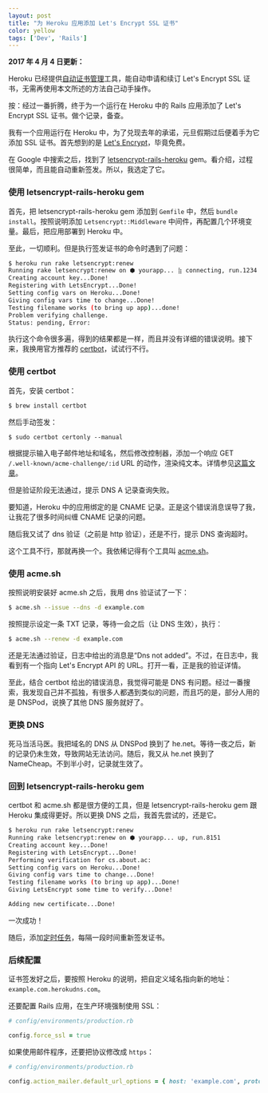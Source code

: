 ```yaml
---
layout: post
title: "为 Heroku 应用添加 Let's Encrypt SSL 证书"
color: yellow
tags: ['Dev', 'Rails']
---
```


<div class="alert alert-info">
<p><strong>2017 年 4 月 4 日更新：</strong></p>

<p>Heroku 已经提供<a href="https://devcenter.heroku.com/articles/automated-certificate-management" title="Automated Certificate Management">自动证书管理</a>工具，能自动申请和续订 Let's Encrypt SSL 证书，无需再使用本文所述的方法自己动手操作。</p>
</div>

按：经过一番折腾，终于为一个运行在 Heroku 中的 Rails 应用添加了 Let's Encrypt SSL 证书。做个记录，备查。

我有一个应用运行在 Heroku 中，为了兑现去年的承诺，元旦假期过后便着手为它添加 SSL 证书。首先想到的是 [Let's Encrypt](https://letsencrypt.org/)，毕竟免费。

在 Google 中搜索之后，找到了 [letsencrypt-rails-heroku](https://github.com/pixielabs/letsencrypt-rails-heroku) gem。看介绍，过程很简单，而且能自动重新签发。所以，我选定了它。

### 使用 letsencrypt-rails-heroku gem

首先，把 letsencrypt-rails-heroku gem 添加到 `Gemfile` 中，然后 `bundle install`。按照说明添加 `Letsencrypt::Middleware` 中间件，再配置几个环境变量。最后，把应用部署到 Heroku 中。

至此，一切顺利。但是执行签发证书的命令时遇到了问题：

```sh
$ heroku run rake letsencrypt:renew
Running rake letsencrypt:renew on ⬢ yourapp... ⣷ connecting, run.1234
Creating account key...Done!
Registering with LetsEncrypt...Done!
Setting config vars on Heroku...Done!
Giving config vars time to change...Done!
Testing filename works (to bring up app)...done!
Problem verifying challenge.
Status: pending, Error:
```

执行这个命令很多遍，得到的结果都是一样，而且并没有详细的错误说明。接下来，我换用官方推荐的 [certbot](https://certbot.eff.org/)，试试行不行。

### 使用 certbot

首先，安装 certbot：

```sh
$ brew install certbot
```

然后手动签发：

```
$ sudo certbot certonly --manual
```

根据提示输入电子邮件地址和域名，然后修改控制器，添加一个响应 GET `/.well-known/acme-challenge/:id` URL 的动作，渲染纯文本。详情参见[这篇文章](http://collectiveidea.com/blog/archives/2016/01/12/lets-encrypt-with-a-rails-app-on-heroku)。

但是验证阶段无法通过，提示 DNS A 记录查询失败。

要知道，Heroku 中的应用绑定的是 CNAME 记录。正是这个错误消息误导了我，让我花了很多时间纠缠 CNAME 记录的问题。

随后我又试了 dns 验证（之前是 http 验证），还是不行，提示 DNS 查询超时。

这个工具不行，那就再换一个。我依稀记得有个工具叫 [acme.sh](https://github.com/Neilpang/acme.sh)。

### 使用 acme.sh

按照说明安装好 acme.sh 之后，我用 dns 验证试了一下：

```sh
$ acme.sh --issue --dns -d example.com
```

按照提示设定一条 TXT 记录，等待一会之后（让 DNS 生效），执行：

```sh
$ acme.sh --renew -d example.com
```

还是无法通过验证，日志中给出的消息是“Dns not added”。不过，在日志中，我看到有一个指向 Let's Encrypt API 的 URL。打开一看，正是我的验证详情。

至此，结合 certbot 给出的错误消息，我觉得可能是 DNS 有问题。经过一番搜索，我发现自己并不孤独，有很多人都遇到类似的问题，而且巧的是，部分人用的是 DNSPod，说换了其他 DNS 服务就好了。

### 更换 DNS

死马当活马医。我把域名的 DNS 从 DNSPod 换到了 he.net。等待一夜之后，新的记录仍未生效，导致网站无法访问。随后，我又从 he.net 换到了 NameCheap。不到半小时，记录就生效了。

### 回到 letsencrypt-rails-heroku gem

certbot 和 acme.sh 都是很方便的工具，但是 letsencrypt-rails-heroku gem 跟 Heroku 集成得更好。所以更换 DNS 之后，我首先尝试的，还是它。

```sh
$ heroku run rake letsencrypt:renew
Running rake letsencrypt:renew on ⬢ yourapp... up, run.8151
Creating account key...Done!
Registering with LetsEncrypt...Done!
Performing verification for cs.about.ac:
Setting config vars on Heroku...Done!
Giving config vars time to change...Done!
Testing filename works (to bring up app)...Done!
Giving LetsEncrypt some time to verify...Done!

Adding new certificate...Done!
```

一次成功！

随后，添加[定时任务](https://elements.heroku.com/addons/scheduler)，每隔一段时间重新签发证书。

### 后续配置

证书签发好之后，要按照 Heroku 的说明，把自定义域名指向新的地址：`example.com.herokudns.com`。

还要配置 Rails 应用，在生产环境强制使用 SSL：

```ruby
# config/environments/production.rb

config.force_ssl = true
```

如果使用邮件程序，还要把协议修改成 `https`：

```ruby
# config/environments/production.rb

config.action_mailer.default_url_options = { host: 'example.com', protocol: 'https' }
```
